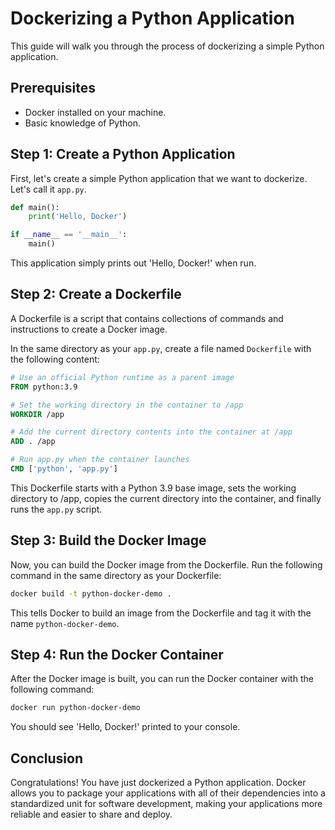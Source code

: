 # Dockerizing a Python Application

This guide will walk you through the process of dockerizing a simple Python
 application.

## Prerequisites

* Docker installed on your machine.
* Basic knowledge of Python.

## Step 1: Create a Python Application

First, let's create a simple Python application that we want to dockerize.
 Let's call it `app.py`.

```python
def main():
    print('Hello, Docker')

if __name__ == '__main__':
    main()
```

This application simply prints out 'Hello, Docker!' when run.

## Step 2: Create a Dockerfile

A Dockerfile is a script that contains collections of commands and instructions
 to create a Docker image.

In the same directory as your `app.py`, create a file named `Dockerfile` with
the following content:

```Dockerfile
# Use an official Python runtime as a parent image
FROM python:3.9

# Set the working directory in the container to /app
WORKDIR /app

# Add the current directory contents into the container at /app
ADD . /app

# Run app.py when the container launches
CMD ['python', 'app.py']
```

This Dockerfile starts with a Python 3.9 base image, sets the working directory
 to /app, copies the current directory into the container, and finally runs the
  `app.py` script.

## Step 3: Build the Docker Image

Now, you can build the Docker image from the Dockerfile. Run the following
 command in the same directory as your Dockerfile:

```bash
docker build -t python-docker-demo .
```

This tells Docker to build an image from the Dockerfile and tag it with the
 name `python-docker-demo`.

## Step 4: Run the Docker Container

After the Docker image is built, you can run the Docker container with the
 following command:

```bash
docker run python-docker-demo
```

You should see 'Hello, Docker!' printed to your console.

## Conclusion

Congratulations! You have just dockerized a Python application. Docker allows
 you to package your applications with all of their dependencies into a
  standardized unit for software development, making your applications more
   reliable and easier to share and deploy.
